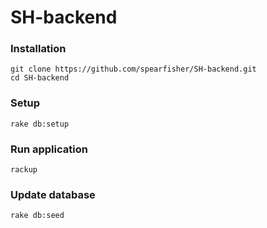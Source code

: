 # SH-backend

### Installation
```
git clone https://github.com/spearfisher/SH-backend.git
cd SH-backend
```
### Setup
  `rake db:setup`
  
### Run application
  `rackup`


### Update database 
  `rake db:seed`
